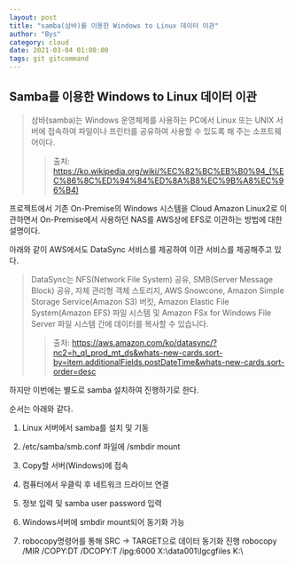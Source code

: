 ```yaml
---
layout: post
title: "samba(삼바)를 이용한 Windows to Linux 데이터 이관"
author: "Bys"
category: cloud
date: 2021-03-04 01:00:00
tags: git gitcommand
---
```



## Samba를 이용한 Windows to Linux 데이터 이관

> 삼바(samba)는 Windows 운영체제를 사용하는 PC에서 Linux 또는 UNIX 서버에 접속하여 파일이나 프린터를 공유하여 사용할 수 있도록 해 주는 소프트웨어이다.
>> 출처: https://ko.wikipedia.org/wiki/%EC%82%BC%EB%B0%94_(%EC%86%8C%ED%94%84%ED%8A%B8%EC%9B%A8%EC%96%B4)



프로젝트에서 기존 On-Premise의 Windows 시스템을 Cloud Amazon Linux2로 이관하면서 On-Premise에서 사용하던 NAS를 AWS상에 EFS로 이관하는 방법에 대한 설명이다.


아래와 같이 AWS에서도 DataSync 서비스를 제공하여 이관 서비스를 제공해주고 있다.

> DataSync는 NFS(Network File System) 공유, SMB(Server Message Block) 공유, 자체 관리형 객체 스토리지, AWS Snowcone, Amazon Simple Storage Service(Amazon S3) 버킷, Amazon Elastic File System(Amazon EFS) 파일 시스템 및 Amazon FSx for Windows File Server 파일 시스템 간에 데이터를 복사할 수 있습니다.
>> 출처: https://aws.amazon.com/ko/datasync/?nc2=h_ql_prod_mt_ds&whats-new-cards.sort-by=item.additionalFields.postDateTime&whats-new-cards.sort-order=desc

하지만 이번에는 별도로 samba 설치하여 진행하기로 한다.

순서는 아래와 같다.

1. Linux 서버에서 samba를 설치 및 기동

2. /etc/samba/smb.conf 파일에 /smbdir mount
	
3. Copy할 서버(Windows)에 접속

4. 컴퓨터에서 우클릭 후 네트워크 드라이브 연결

5. 정보 입력 및 samba user password 입력

6. Windows서버에 smbdir mount되어 동기화 가능

7. robocopy명령어를 통해 SRC -> TARGET으로 데이터 동기화 진행
	robocopy /MIR /COPY:DT /DCOPY:T /ipg:6000 X:\data001\lgcgfiles K:\





